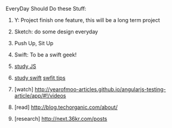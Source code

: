 EveryDay Should Do these Stuff:
1. Y: Project finish one feature, this will be a long term project
2. Sketch: do some design everyday
3. Push Up, Sit Up
4. Swift: To be a swift geek!


4. [study JS](https://www.udacity.com/course/viewer#!/c-ud015/l-2593668697/m-3479768789)
5. [study swift](http://numbbbbb.gitbooks.io/-the-swift-programming-language-/content/chapter2/01_The_Basics.html) [swfit tips](http://swifter.tips/currying/)
6. [watch] http://yearofmoo-articles.github.io/angularjs-testing-article/app/#!/videos
7. [read] http://blog.techorganic.com/about/
8. [research] http://next.36kr.com/posts